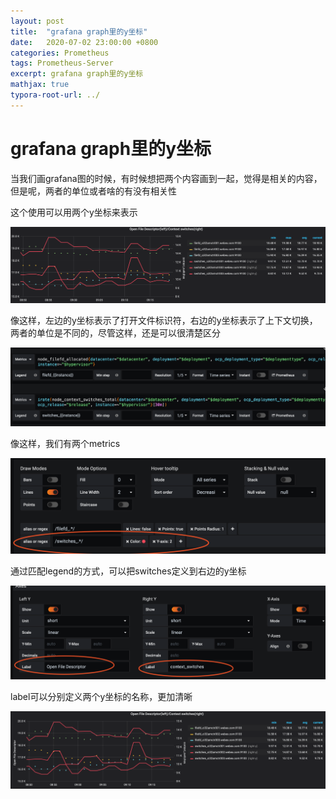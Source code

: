 ```yaml
---
layout: post
title:  "grafana graph里的y坐标"
date:   2020-07-02 23:00:00 +0800
categories: Prometheus
tags: Prometheus-Server
excerpt: grafana graph里的y坐标
mathjax: true
typora-root-url: ../
---
```


# grafana graph里的y坐标

当我们画grafana图的时候，有时候想把两个内容画到一起，觉得是相关的内容，但是呢，两者的单位或者啥的有没有相关性

这个使用可以用两个y坐标来表示

![image-20200702172212859](/../assets/images/image-20200702172212859.png)

像这样，左边的y坐标表示了打开文件标识符，右边的y坐标表示了上下文切换，两者的单位是不同的，尽管这样，还是可以很清楚区分

![image-20200702172336156](/../assets/images/image-20200702172336156.png)

像这样，我们有两个metrics

![image-20200702172427221](/../assets/images/image-20200702172427221.png)

通过匹配legend的方式，可以把switches定义到右边的y坐标

![image-20200702172552691](/../assets/images/image-20200702172552691.png)

label可以分别定义两个y坐标的名称，更加清晰

![image-20200702172701679](/../assets/images/image-20200702172701679.png)
